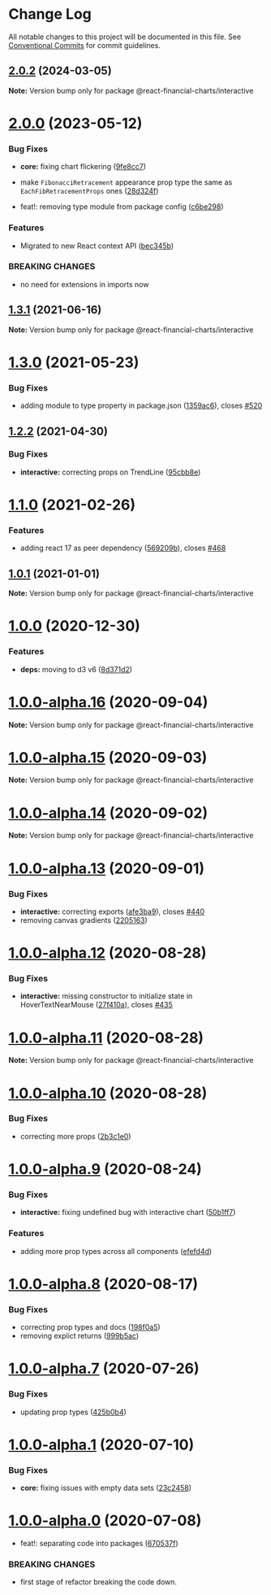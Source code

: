 # Change Log

All notable changes to this project will be documented in this file.
See [Conventional Commits](https://conventionalcommits.org) for commit guidelines.

## [2.0.2](https://github.com/reactivemarkets/react-financial-charts/compare/v1.0.0...v2.0.2) (2024-03-05)

**Note:** Version bump only for package @react-financial-charts/interactive

# [2.0.0](https://github.com/reactivemarkets/react-financial-charts/compare/v1.3.2...v2.0.0) (2023-05-12)

### Bug Fixes

-   **core:** fixing chart flickering ([9fe8cc7](https://github.com/reactivemarkets/react-financial-charts/commit/9fe8cc7ec212949db46f14664e6ebe1272aa752d))
-   make `FibonacciRetracement` appearance prop type the same as `EachFibRetracementProps` ones ([28d324f](https://github.com/reactivemarkets/react-financial-charts/commit/28d324f5f52baeb71481ccf59e1d6be0b8853c05))

-   feat!: removing type module from package config ([c6be298](https://github.com/reactivemarkets/react-financial-charts/commit/c6be298ef6e556a30644fdcad4faaf3b77a25599))

### Features

-   Migrated to new React context API ([bec345b](https://github.com/reactivemarkets/react-financial-charts/commit/bec345b62153ecdf5c01380a8e29ad7398daaafd))

### BREAKING CHANGES

-   no need for extensions in imports now

## [1.3.1](https://github.com/reactivemarkets/react-financial-charts/compare/v1.3.0...v1.3.1) (2021-06-16)

**Note:** Version bump only for package @react-financial-charts/interactive

# [1.3.0](https://github.com/reactivemarkets/react-financial-charts/compare/v1.2.2...v1.3.0) (2021-05-23)

### Bug Fixes

-   adding module to type property in package.json ([1359ac6](https://github.com/reactivemarkets/react-financial-charts/commit/1359ac6e93d9638792c7bb478bba5fe1e5484a82)), closes [#520](https://github.com/reactivemarkets/react-financial-charts/issues/520)

## [1.2.2](https://github.com/reactivemarkets/react-financial-charts/compare/v1.2.1...v1.2.2) (2021-04-30)

### Bug Fixes

-   **interactive:** correcting props on TrendLine ([95cbb8e](https://github.com/reactivemarkets/react-financial-charts/commit/95cbb8e1a2f075969815d7ecfaaa8f2251fd4f84))

# [1.1.0](https://github.com/reactivemarkets/react-financial-charts/compare/v1.0.1...v1.1.0) (2021-02-26)

### Features

-   adding react 17 as peer dependency ([569209b](https://github.com/reactivemarkets/react-financial-charts/commit/569209b6eb00f3c93eae1b5a9e4f014c055c93c7)), closes [#468](https://github.com/reactivemarkets/react-financial-charts/issues/468)

## [1.0.1](https://github.com/reactivemarkets/react-financial-charts/compare/v1.0.0...v1.0.1) (2021-01-01)

**Note:** Version bump only for package @react-financial-charts/interactive

# [1.0.0](https://github.com/reactivemarkets/react-financial-charts/compare/v1.0.0-alpha.16...v1.0.0) (2020-12-30)

### Features

-   **deps:** moving to d3 v6 ([8d371d2](https://github.com/reactivemarkets/react-financial-charts/commit/8d371d240bc7ac3db3e2f0037b3c0807e05b4749))

# [1.0.0-alpha.16](https://github.com/reactivemarkets/react-financial-charts/compare/v1.0.0-alpha.15...v1.0.0-alpha.16) (2020-09-04)

**Note:** Version bump only for package @react-financial-charts/interactive

# [1.0.0-alpha.15](https://github.com/reactivemarkets/react-financial-charts/compare/v1.0.0-alpha.14...v1.0.0-alpha.15) (2020-09-03)

**Note:** Version bump only for package @react-financial-charts/interactive

# [1.0.0-alpha.14](https://github.com/reactivemarkets/react-financial-charts/compare/v1.0.0-alpha.13...v1.0.0-alpha.14) (2020-09-02)

**Note:** Version bump only for package @react-financial-charts/interactive

# [1.0.0-alpha.13](https://github.com/reactivemarkets/react-financial-charts/compare/v1.0.0-alpha.12...v1.0.0-alpha.13) (2020-09-01)

### Bug Fixes

-   **interactive:** correcting exports ([afe3ba9](https://github.com/reactivemarkets/react-financial-charts/commit/afe3ba9c38a9300c720895c51b5a0d09631eace9)), closes [#440](https://github.com/reactivemarkets/react-financial-charts/issues/440)
-   removing canvas gradients ([2205163](https://github.com/reactivemarkets/react-financial-charts/commit/220516356300c6c1c8528de3ca43e7ddaf8e5e66))

# [1.0.0-alpha.12](https://github.com/reactivemarkets/react-financial-charts/compare/v1.0.0-alpha.11...v1.0.0-alpha.12) (2020-08-28)

### Bug Fixes

-   **interactive:** missing constructor to initialize state in HoverTextNearMouse ([27f410a](https://github.com/reactivemarkets/react-financial-charts/commit/27f410a56a4ab87e758c55965ec162ce0066d509)), closes [#435](https://github.com/reactivemarkets/react-financial-charts/issues/435)

# [1.0.0-alpha.11](https://github.com/reactivemarkets/react-financial-charts/compare/v1.0.0-alpha.10...v1.0.0-alpha.11) (2020-08-28)

**Note:** Version bump only for package @react-financial-charts/interactive

# [1.0.0-alpha.10](https://github.com/reactivemarkets/react-financial-charts/compare/v1.0.0-alpha.9...v1.0.0-alpha.10) (2020-08-28)

### Bug Fixes

-   correcting more props ([2b3c1e0](https://github.com/reactivemarkets/react-financial-charts/commit/2b3c1e093b12131b7a4bc1ed12fd8ea4c541ac4b))

# [1.0.0-alpha.9](https://github.com/reactivemarkets/react-financial-charts/compare/v1.0.0-alpha.8...v1.0.0-alpha.9) (2020-08-24)

### Bug Fixes

-   **interactive:** fixing undefined bug with interactive chart ([50b1ff7](https://github.com/reactivemarkets/react-financial-charts/commit/50b1ff75908765b7450b26f46d27f605bdf06f24))

### Features

-   adding more prop types across all components ([efefd4d](https://github.com/reactivemarkets/react-financial-charts/commit/efefd4dc3000ffe5ad5e63380ab324ab1e232a67))

# [1.0.0-alpha.8](https://github.com/reactivemarkets/react-financial-charts/compare/v1.0.0-alpha.7...v1.0.0-alpha.8) (2020-08-17)

### Bug Fixes

-   correcting prop types and docs ([198f0a5](https://github.com/reactivemarkets/react-financial-charts/commit/198f0a54dae54075383c25dca67ff48d5e5a1b2a))
-   removing explict returns ([999b5ac](https://github.com/reactivemarkets/react-financial-charts/commit/999b5acb8d1669406e3d8be813d831e20151c87f))

# [1.0.0-alpha.7](https://github.com/reactivemarkets/react-financial-charts/compare/v1.0.0-alpha.6...v1.0.0-alpha.7) (2020-07-26)

### Bug Fixes

-   updating prop types ([425b0b4](https://github.com/reactivemarkets/react-financial-charts/commit/425b0b459de229770e7608aff4f397b9bb00de5e))

# [1.0.0-alpha.1](https://github.com/reactivemarkets/react-financial-charts/compare/v1.0.0-alpha.0...v1.0.0-alpha.1) (2020-07-10)

### Bug Fixes

-   **core:** fixing issues with empty data sets ([23c2458](https://github.com/reactivemarkets/react-financial-charts/commit/23c2458bfe55e97eef96f80030fe32b9cf5ac1e1))

# [1.0.0-alpha.0](https://github.com/reactivemarkets/react-financial-charts/compare/v0.5.1...v1.0.0-alpha.0) (2020-07-08)

-   feat!: separating code into packages ([670537f](https://github.com/reactivemarkets/react-financial-charts/commit/670537fa280dddfbe921639a8e22a7c11d14e5f3))

### BREAKING CHANGES

-   first stage of refactor breaking the code down.
